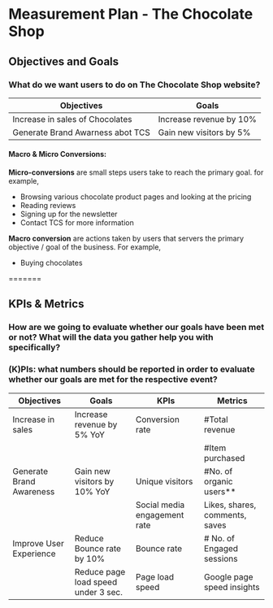 # Measurement Plan - The Chocolate Shop

## Objectives and Goals

### What do we want users to do on The Chocolate Shop website?

|Objectives| Goals |
|--|--|
| Increase in sales of Chocolates | Increase revenue by 10%
|Generate Brand Awarness abot TCS| Gain new visitors by 5% |

#### **Macro & Micro Conversions**: 

 **Micro-conversions**  are small steps users take to reach the primary goal. for example, 
 - Browsing various chocolate product pages and looking at the pricing
 - Reading reviews
 - Signing up for the newsletter
 - Contact TCS for more information

**Macro conversion** are actions taken by users that servers the primary objective / goal of the business. For example, 
 - Buying chocolates 

=======

## KPIs & Metrics

### How are we going to evaluate whether our goals have been met or not? What will the data you gather help you with specifically?

### (K)PIs: what numbers should be reported in order to evaluate whether our goals are met for the respective event?

|**Objectives**|**Goals**  |**KPIs**|**Metrics**|
| --- | --- | --- | --- |
|Increase in sales|Increase revenue by 5% YoY |Conversion rate|#Total revenue|
|  |  |  | #Item purchased  |
| Generate Brand Awareness | Gain new visitors by 10% YoY | Unique visitors | #No. of organic users** |
|  |  | Social media engagement rate | Likes, shares, comments, saves |
|Improve User Experience| Reduce Bounce rate by 10% | Bounce rate |# No. of Engaged sessions |
|  | Reduce page load speed under 3 sec. | Page load speed | Google page speed insights |


